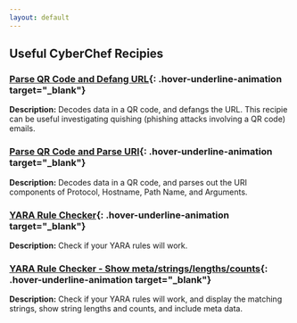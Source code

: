 ```yaml
---
layout: default
---
```


## <i class="fa-solid fa-kitchen-set" style="color:#191970" aria-hidden="true"></i> Useful CyberChef Recipies

### **[Parse QR Code and Defang URL](https://gchq.github.io/CyberChef/#recipe=Parse_QR_Code(false)Defang_URL(true,true,true,'Valid%20domains%20and%20full%20URLs')){: .hover-underline-animation target="_blank"}** <i class="fa-solid fa-qrcode" style="color:#191970" aria-hidden="true"></i><i class="fa-solid fa-virus-slash" style="color:#191970" aria-hidden="true"></i>
__Description:__ Decodes data in a QR code, and defangs the URL. This recipie can be useful investigating quishing (phishing attacks involving a QR code) emails.



### **[Parse QR Code and Parse URI](https://gchq.github.io/CyberChef/#recipe=Parse_QR_Code(true)Parse_URI()){: .hover-underline-animation target="_blank"}** <i class="fa-solid fa-qrcode" style="color:#191970" aria-hidden="true"></i>
__Description:__ Decodes data in a QR code, and parses out the URI components of Protocol, Hostname, Path Name, and Arguments.

### **[YARA Rule Checker](https://gchq.github.io/CyberChef/#recipe=YARA_Rules('',false,false,false,true,true,true)){: .hover-underline-animation target="_blank"}** <i class="fa-solid fa-virus" style="color:#191970" aria-hidden="true"></i>
__Description:__ Check if your YARA rules will work.

### **[YARA Rule Checker - Show meta/strings/lengths/counts](https://gchq.github.io/CyberChef/#recipe=YARA_Rules('',true,true,true,true,true,true)){: .hover-underline-animation target="_blank"}** <i class="fa-solid fa-virus" style="color:#191970" aria-hidden="true"></i>
__Description:__ Check if your YARA rules will work, and display the matching strings, show string lengths and counts, and include meta data.
